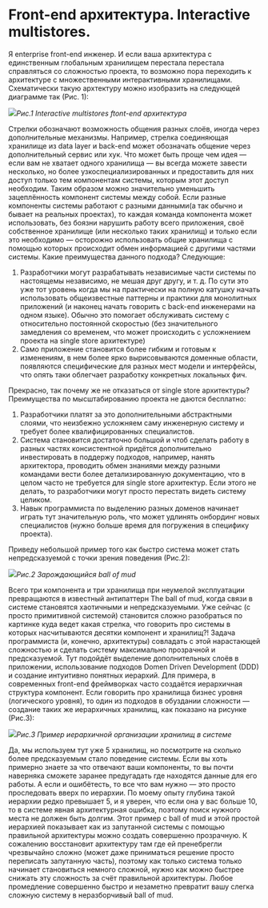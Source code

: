 ﻿# **Front-end архитектура. Interactive multistores.**
Я enterprise front-end инженер. И если ваша архитектура с единственным глобальным хранилищем перестала перестала справляться со сложностью проекта, то возможно пора переходить к архитектуре с множественными интерактивными хранилищами. Схематически такую архтектуру можно изобразить на следующей диаграмме так (Рис. 1):

![](Aspose.Words.83631609-5e3a-4e2e-bb0f-4e16579d5ca6.001.png)*Рис.1 Interactive multistores ftont-end архитектура*

Стрелки обозначают возможность общения разных слоёв, иногда через дополнительные механизмы. Например, стрелка соединяющая хранилище из data layer и back-end может обозначать общение через дополнительный сервис или хук. Что может быть проще чем идея — если вам не хватает одного хранилища — вы всегда можете завести несколько, но более узкоспециализированных и предоставить для них доступ только тем компонентам системы,  которым этот доступ необходим. Таким образом можно значительно уменьшить зацеплённость компонент системы между собой. Если разные компоненты системы работают с разными данными(а так обычно и бывает на реальных проектах), то каждая команда компонента может использовать, без боязни нарушить работу всего приложения, своё собственное хранилище (или несколько таких хранилищ) и только если это необходимо — осторожно использовать общие хранилища с помощью которых происходит обмен информацией с другими частями системы. Какие преимущества данного подхода? Следующие:

1. Разработчики могут разрабатывать независимые части системы по настоящемы независимо, не мешая друг другу, и т. д. По сути это уже тот уровень когда мы на практически на полную катушку начать использовать общеизвестные паттерны и практики для монолитных приложений (и наконец начать говорить с back-end инженерами на одном языке). Обычно это помогает обслуживать систему с относительно постоянной скоростью (без значительного замедления со временем, что может происходить с усложнением проекта на single store архитектуре)
1. Само приложение становится более гибким и готовым к изменениям, в нем более ярко вырисовываются доменные области, появляются специфические для разных мест модели и интерфейсы, что опять таки облегчает разработку конкретных локальных фич.

Прекрасно, так почему же не отказаться от single store архитектуры? Преимущества по мысштабированию проекта не даются бесплатно:

1. Разработчики платят за это дополнительными абстрактными слоями, что неизбежно усложняем саму инженерную систему и требует более квалифицированных специалистов.
1. Система становится достаточно большой и чтоб сделать работу в разных частях консистентной придётся дополнительно инвестировать в поддержу подходов, например, нанять архитектора, проводить обмен знаниями между разными командами вести более детализированную документацию, что в целом часто не требуется для single store архитектур. Если этого не делать, то разработчики могут просто перестать видеть систему целиком.
1. Навык программиста по выделению разных доменов начинает играть тут значительную роль, что может удлинять онбординг новых специалистов (нужно больше время для погружения в специфику проекта).

Приведу небольшой пример того как быстро система может стать непредсказуемой с точки зрения поведения (Рис.2):

![](Aspose.Words.83631609-5e3a-4e2e-bb0f-4e16579d5ca6.002.png)*Рис.2 Зарождающийся ball of mud*

Всего три компонента и три хранилища при неумелой эксплуатации превращаются в известный антипаттерн The ball of mud, когда связи в системе становятся хаотичными и непредсказуемыми. Уже сейчас (с просто примитивной системой) становится сложно разобраться по картинке куда ведет какая стрелка, что говорить про системы в которых насчитываются десятки компонент и хранилищ?! Задача программиста (и, конечно, архитектуры) совладать с этой нарастающей сложностью и сделать систему максимально прозрачной и предсказуемой. Тут подойдёт выделение дополнительных слоёв в приложении, использование подходов Domen Driven Development (DDD) и создание интуитивно понятных иерархий. Для примера, в современных front-end фреймворках часто создаётся иерархичная структура компонент. Если говорить про хранилища бизнес уровня (логического уровня), то  один из подходов в обуздании сложности — создание таких же иерархичных хранилищ, как показано на рисунке (Рис.3):

![](Aspose.Words.83631609-5e3a-4e2e-bb0f-4e16579d5ca6.003.png)*Рис.3 Пример иерархичной организации хранилищ в системе*

Да, мы используем тут уже 5 хранилищ, но посмотрите на сколько более предсказуемым стало поведение системы. Если вы хоть примерно знаете за что отвечают ваши компоненты, то вы почти наверняка сможете заранее предугадать где находятся данные для его работы. А если и ошибётесть, то все что вам нужно — это просто проследовать вверх по иерархии. По моему опыту глубина такой иерархии редко превышает 5, и я уверен, что если она у вас больше 10, то в системе явная архитектурная ошибка, поэтому поиск нужного места не должен быть долгим. Этот пример с ball of mud и этой простой иерархией показывает как из запутанной системы с помощью правильной архитектуры можно создать совершенно прозрачную. К сожалению восстановит архитектуру там где ей пренебрегли чрезвычайно сложно (может даже приниматься решение просто переписать запутанную часть), поэтому как только система только начинает становиться немного сложной, нужно как можно быстрее снижать эту сложность за счёт правильной архитектуры. Любое промедление совершенно быстро и незаметно превратит вашу слегка сложную систему в неразборчивый ball of mud.
